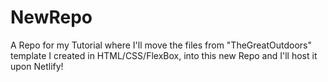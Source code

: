 # NewRepo
A Repo for my Tutorial where I'll move the files from "TheGreatOutdoors" template I created in HTML/CSS/FlexBox, into this new Repo and I'll host it upon Netlify!
